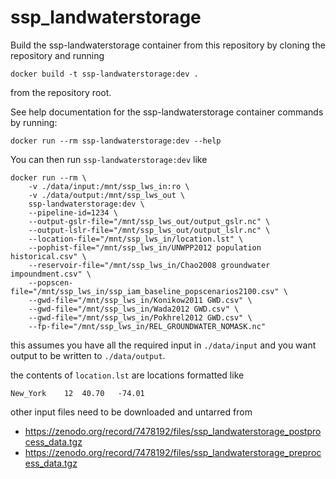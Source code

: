 # ssp_landwaterstorage

Build the ssp-landwaterstorage container from this repository by cloning the repository and running

```shell
docker build -t ssp-landwaterstorage:dev .
```

from the repository root.

See help documentation for the ssp-landwaterstorage container commands by running:
```shell
docker run --rm ssp-landwaterstorage:dev --help
```

You can then run `ssp-landwaterstorage:dev` like

```shell
docker run --rm \
    -v ./data/input:/mnt/ssp_lws_in:ro \
    -v ./data/output:/mnt/ssp_lws_out \
    ssp-landwaterstorage:dev \
    --pipeline-id=1234 \
    --output-gslr-file="/mnt/ssp_lws_out/output_gslr.nc" \
    --output-lslr-file="/mnt/ssp_lws_out/output_lslr.nc" \
    --location-file="/mnt/ssp_lws_in/location.lst" \
    --pophist-file="/mnt/ssp_lws_in/UNWPP2012 population historical.csv" \
    --reservoir-file="/mnt/ssp_lws_in/Chao2008 groundwater impoundment.csv" \
    --popscen-file="/mnt/ssp_lws_in/ssp_iam_baseline_popscenarios2100.csv" \
    --gwd-file="/mnt/ssp_lws_in/Konikow2011 GWD.csv" \
    --gwd-file="/mnt/ssp_lws_in/Wada2012 GWD.csv" \
    --gwd-file="/mnt/ssp_lws_in/Pokhrel2012 GWD.csv" \
    --fp-file="/mnt/ssp_lws_in/REL_GROUNDWATER_NOMASK.nc"
```

this assumes you have all the required input in `./data/input` and you want output to be written to `./data/output`.

the contents of `location.lst` are locations formatted like

```
New_York	12	40.70	-74.01
```

other input files need to be downloaded and untarred from

- https://zenodo.org/record/7478192/files/ssp_landwaterstorage_postprocess_data.tgz
- https://zenodo.org/record/7478192/files/ssp_landwaterstorage_preprocess_data.tgz
